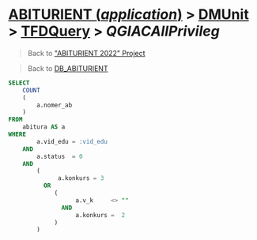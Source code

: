 # [ABITURIENT (*application*)](../../app_abiturient_2022.md) > [DMUnit](../DMUnit.md) > [TFDQuery](TDFQuery.md) > *QGIACAllPrivileg*

> Back to ["ABITURIENT 2022" Project](/README.md)

> Back to [DB_ABITURIENT](../../../db/db_abiturient_2022.md)

```sql
SELECT
    COUNT
    (
        a.nomer_ab
    )
FROM
    abitura AS a
WHERE
        a.vid_edu = :vid_edu
    AND
        a.status  = 0
    AND
        (
              a.konkurs = 3
          OR
             (
                   a.v_k     <> ""
               AND
                   a.konkurs =  2
             )
        )
```